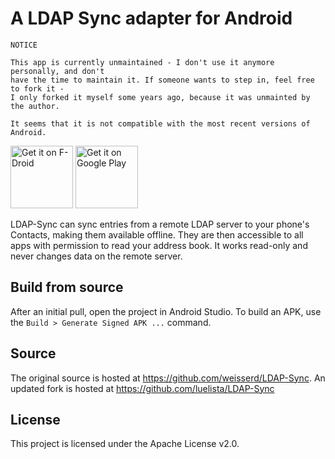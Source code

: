 # A LDAP Sync adapter for Android

```
NOTICE

This app is currently unmaintained - I don't use it anymore personally, and don't 
have the time to maintain it. If someone wants to step in, feel free to fork it - 
I only forked it myself some years ago, because it was unmainted by the author.

It seems that it is not compatible with the most recent versions of Android.
```


<a href="https://f-droid.org/app/de.wikilab.android.ldapsync"><img src="https://f-droid.org/badge/get-it-on.png" alt="Get it on F-Droid" height="100"></a> <a href='https://play.google.com/store/apps/details?id=de.wikilab.android.ldapsync'><img alt='Get it on Google Play' src='https://play.google.com/intl/en_us/badges/images/generic/en_badge_web_generic.png' height="100"/></a>

LDAP-Sync can sync entries from a remote LDAP server to your phone's Contacts, making them available offline. They are then accessible to all apps with permission to read your address book. It works read-only and never changes data on the remote server. 



## Build from source

After an initial pull, open the project in Android Studio. To build an APK, use the `Build > Generate Signed APK ...` command.

## Source

The original source is hosted at https://github.com/weisserd/LDAP-Sync. An updated fork is hosted at https://github.com/luelista/LDAP-Sync

## License 

This project is licensed under the Apache License v2.0.
